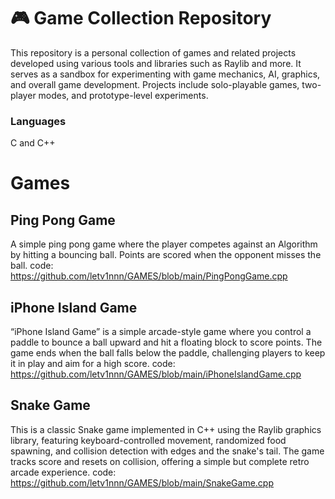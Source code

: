 # 🎮 Game Collection Repository

This repository is a personal collection of games and related projects developed using 
various tools and libraries such as Raylib and more. It serves as a sandbox for experimenting with game mechanics, AI, 
graphics, and overall game development. Projects include solo-playable games, two-player modes, and prototype-level experiments.

### Languages
C and C++

#  Games
  ## Ping Pong Game
  A simple ping pong game where the player competes against an Algorithm by hitting a bouncing ball. Points are scored when the opponent misses the ball.
  code: https://github.com/letv1nnn/GAMES/blob/main/PingPongGame.cpp

  ## iPhone Island Game
  “iPhone Island Game” is a simple arcade-style game where you control a paddle to bounce a ball upward and hit a floating block to score points.
  The game ends when the ball falls below the paddle, challenging players to keep it in play and aim for a high score. 
  code: https://github.com/letv1nnn/GAMES/blob/main/iPhoneIslandGame.cpp

  ## Snake Game
  This is a classic Snake game implemented in C++ using the Raylib graphics library, featuring keyboard-controlled movement, randomized food spawning, and collision detection with edges and the snake's tail. 
  The game tracks score and resets on collision, offering a simple but complete retro arcade experience. code: https://github.com/letv1nnn/GAMES/blob/main/SnakeGame.cpp
